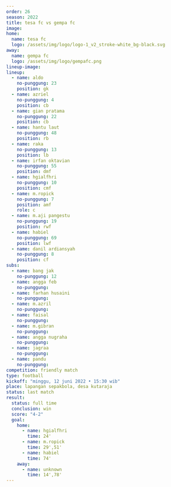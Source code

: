 ```yaml
---
order: 26
season: 2022
title: tesa fc vs gempa fc
image: 
home:
  name: tesa fc
  logo: /assets/img/logo/logo-1_v2_stroke-white_bg-black.svg
away:
  name: gempa fc
  logo: /assets/img/logo/gempafc.png
lineup-image:
lineup:
  - name: aldo
    no-punggung: 23
    position: gk
  - name: azriel
    no-punggung: 4
    position: cb
  - name: gian pratama
    no-punggung: 22
    position: cb
  - name: hantu laut
    no-punggung: 48
    position: rb
  - name: raka
    no-punggung: 13
    position: lb
  - name: irfan oktavian
    no-punggung: 55
    position: dmf
  - name: hgialfhri
    no-punggung: 10
    position: cmf
  - name: m.ropick
    no-punggung: 7
    position: amf
    role: c
  - name: m.aji pangestu
    no-punggung: 19
    position: rwf
  - name: habiel
    no-punggung: 69
    position: lwf
  - name: danil ardiansyah
    no-punggung: 8
    position: cf
subs:
  - name: bang jak
    no-punggung: 12
  - name: angga feb
    no-punggung: 
  - name: farhan husaini
    no-punggung:
  - name: m.azril
    no-punggung: 
  - name: faisal
    no-punggung: 
  - name: m.gibran
    no-punggung:
  - name: angga nugraha
    no-punggung: 
  - name: jagraa
    no-punggung: 
  - name: pandu
    no-punggung: 
competition: friendly match
type: football
kickoff: "minggu, 12 juni 2022 • 15:30 wib"
place: lapangan sepakbola, desa kutaraja
status: last match
result: 
  status: full time
  conclusion: win
  score: "4-2"
  goal: 
    home:
      - name: hgialfhri
        time: 24'
      - name: m.ropick
        time: 29',51'
      - name: habiel
        time: 74'
    away:
      - name: unknown
        time: 14',78'
---
```

